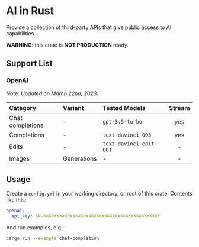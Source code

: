 # AI in Rust

Provide a collection of third-party APIs that give public access to AI capabilities.

**WARNING**: this crate is **NOT PRODUCTION** ready.

## Support List

### OpenAI

Note: *Updated on March 22nd, 2023*.

| Category         | Variant     | Tested Models           | Stream |
| :--------------- | :---------- | :--                     | :----: |
| Chat completions | -           | `gpt-3.5-turbo`         | yes    |
| Completions      | -           | `text-davinci-003`      | yes    |
| Edits            | -           | `text-davinci-edit-001` | -      |
| Images           | Generations | -                       | -      |

## Usage

Create a `config.yml` in your working directory, or root of this crate. Contents like this:

```yaml
openai:
  api_key: sk-XXXXXXXXXXXXXXXXXXXXXXXXXXXXXXXXXXXXXXXXXXXX
```

And run examples, e.g.:

```bash
cargo run --example chat-completion
```